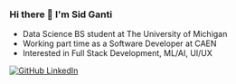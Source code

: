 ### Hi there 👋 I'm Sid Ganti

* Data Science BS student at The University of Michigan 
* Working part time as a Software Developer at CAEN
* Interested in Full Stack Development, ML/AI, UI/UX

[![GitHub](https://i.stack.imgur.com/gVE0j.png) LinkedIn](https://www.linkedin.com/in/sidganti/)

<!--
**sidganti/sidganti** is a ✨ _special_ ✨ repository because its `README.md` (this file) appears on your GitHub profile.

Here are some ideas to get you started:

- 🔭 I’m currently working on ...
- 🌱 I’m currently learning ...
- 👯 I’m looking to collaborate on ...
- 🤔 I’m looking for help with ...
- 💬 Ask me about ...
- 📫 How to reach me: ...
- 😄 Pronouns: ...
- ⚡ Fun fact: ...
-->
